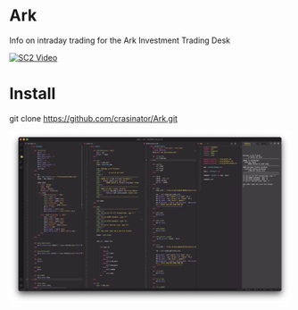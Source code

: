 # Ark
Info on intraday trading for the Ark Investment Trading Desk

[![SC2 Video](arkExtra/arkScreen.gif)](https://youtu.be/e8SXu_aP5wY)

# Install 
git clone https://github.com/crasinator/Ark.git


![alt text](https://github.com/crasinator/Ark/blob/main/arkExtra/Ark%20Workspace.png)
